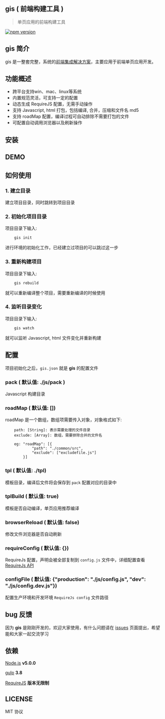 ## gis ( 前端构建工具 )

> 单页应用的前端构建工具

[![npm version](https://badge.fury.io/js/gis.svg)](https://badge.fury.io/js/gis)

## gis 简介

gis 是一整套完整，系统的[前端集成解决方案](https://en.wikipedia.org/wiki/Enterprise_application_integration)，主要应用于前端单页应用开发。

## 功能概述

* 跨平台支持win、mac、linux等系统
* 内置规范灵活，可支持一定的配置
* 动态生成 RequireJS 配置，无需手动操作
* 支持 Javascript, html 打包，包括编译, 合并，压缩和文件名 md5
* 支持 roadMap 配置，编译过程可自动排除不需要打包的文件
* 可配置自动调用浏览器以及刷新操作

## 安装

## DEMO

## 如何使用

### 1. 建立目录
建立项目目录，同时跳转到项目目录

### 2. 初始化项目目录
项目目录下输入: 

```
	gis init
```

进行环境的初始化工作，已经建立过项目的可以跳过这一步

### 3. 重新构建项目
项目目录下输入: 

```
	gis rebuild
```

就可以重新编译整个项目，需要重新编译的时候使用

### 4. 监听目录变化
项目目录下输入: 

```
	gis watch
```

就可以监听 Javascript, html 文件变化并重新构建

## 配置
项目初始化之后，```gis.json``` 就是 **gis** 的配置文件

### pack ( 默认值: ./js/pack )
Javascript 构建目录

### roadMap ( 默认值: [])
roadMap 是一个数组，数组项需要传入对象，对象格式如下: 

```
	path: [String]: 表示需要处理的文件目录
	exclude: [Array]: 数组，需要排除合并的文件名
	
	eg: "roadMap": [{
	        "path": "./common/src",
            "exclude": ["excludefile.js"]
		}]
```

### tpl ( 默认值: ./tpl)
模板目录，编译后文件将会保存到 ```pack``` 配置对应的目录中

### tplBuild ( 默认值: true)
模板是否自动编译，单页应用推荐编译

### browserReload ( 默认值: false)
修改文件浏览器是否自动刷新

### requireConfig ( 默认值: {})
RequireJs 配置，声明会被全部复制到 ```config.js``` 文件中，详细配置查看 [RequireJs API](http://requirejs.org/)

### configFile ( 默认值: {"production": "./js/config.js", "dev": "./js/config.dev.js"})
配置生产环境和开发环境 ```RequireJs config``` 文件路径


## bug 反馈
因为 **gis** 是刚刚开发的，欢迎大家使用，有什么问题请在 [issues](https://github.com/JackieLin/gis/issues) 页面提出，希望能和大家一起交流学习

## 依赖

[Node.js](https://nodejs.org/en/)  **v5.0.0**

[gulp](http://gulpjs.com/)  **3.8**

[RequireJS](http://requirejs.org/)  **版本无限制**


## LICENSE
MIT 协议
